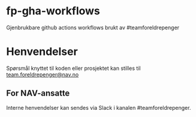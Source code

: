 # fp-gha-workflows
Gjenbrukbare github actions workflows brukt av #teamforeldrepenger

# Henvendelser

Spørsmål knyttet til koden eller prosjektet kan stilles til team.foreldrepenger@nav.no

## For NAV-ansatte

Interne henvendelser kan sendes via Slack i kanalen #teamforeldrepenger.
